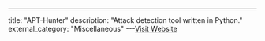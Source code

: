 ---
title: "APT-Hunter"
description: "Attack detection tool written in Python."
external_category: "Miscellaneous"
---[Visit Website](https://github.com/ahmedkhlief/APT-Hunter)

